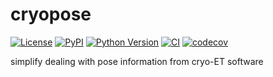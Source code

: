 # cryopose

[![License](https://img.shields.io/pypi/l/cryopose.svg?color=green)](https://github.com/alisterburt/cryopose/raw/master/LICENSE)
[![PyPI](https://img.shields.io/pypi/v/cryopose.svg?color=green)](https://pypi.org/project/cryopose)
[![Python Version](https://img.shields.io/pypi/pyversions/cryopose.svg?color=green)](https://python.org)
[![CI](https://github.com/alisterburt/cryopose/workflows/ci/badge.svg)](https://github.com/alisterburt/cryopose/actions)
[![codecov](https://codecov.io/gh/alisterburt/cryopose/branch/master/graph/badge.svg)](https://codecov.io/gh/alisterburt/cryopose)

simplify dealing with pose information from cryo-ET software
